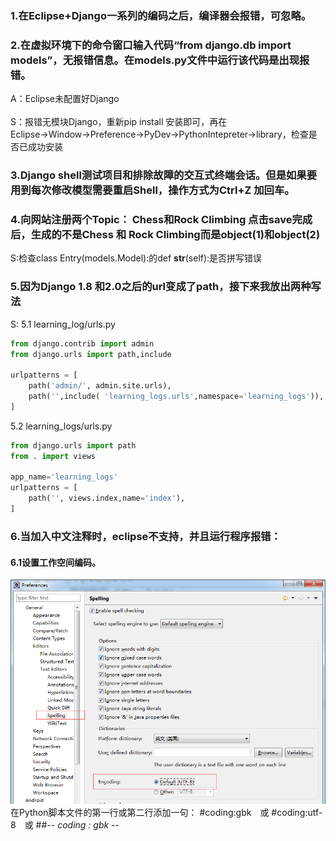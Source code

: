 ### 1.在Eclipse+Django一系列的编码之后，编译器会报错，可忽略。

### 2.在虚拟环境下的命令窗口输入代码“from django.db import models”，无报错信息。在models.py文件中运行该代码是出现报错。
A：Eclipse未配置好Django<br>  
S：报错无模块Django，重新pip install 安装即可，再在Eclipse→Window→Preference→PyDev→PythonIntepreter→library，检查是否已成功安装

### 3.Django shell测试项目和排除故障的交互式终端会话。但是如果要用到每次修改模型需要重启Shell，操作方式为Ctrl+Z 加回车。

### 4.向网站注册两个Topic： Chess和Rock Climbing 点击save完成后，生成的不是Chess 和 Rock Climbing而是object(1)和object(2)
S:检查class Entry(models.Model):的def __str__(self):是否拼写错误

### 5.因为Django 1.8 和2.0之后的url变成了path，接下来我放出两种写法
S:
5.1 learning_log/urls.py
```python
from django.contrib import admin
from django.urls import path,include

urlpatterns = [
    path('admin/', admin.site.urls),
    path('',include( 'learning_logs.urls',namespace='learning_logs')),
]
```

5.2 learning_logs/urls.py
```python
from django.urls import path
from . import views

app_name='learning_logs'
urlpatterns = [
    path('', views.index,name='index'),
]
```
### 6.当加入中文注释时，eclipse不支持，并且运行程序报错： 
#### 6.1设置工作空间编码。
![image](Document/Pictures/editor.png)
在Python脚本文件的第一行或第二行添加一句：
#coding:gbk　或
#coding:utf-8　或
##-*- coding : gbk -*-
